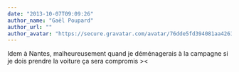 ```yaml
---
date: "2013-10-07T09:09:26"
author_name: "Gaël Poupard"
author_url: ""
author_avatar: "https://secure.gravatar.com/avatar/76dde5fd394081aa4261802372fe2e33?s=48&d=mm&r=g"
---
```

Idem à Nantes, malheureusement quand je déménagerais à la campagne si je dois prendre la voiture ça sera compromis ><